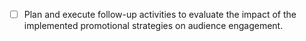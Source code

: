 - [ ] Plan and execute follow-up activities to evaluate the impact of the implemented promotional strategies on audience engagement.